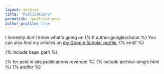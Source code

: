 ```yaml
---
layout: archive
title: "Publications"
permalink: /publications/
author_profile: true
---
```


I honestly don't know what's going on
{% if author.googlescholar %}
  You can also find my articles on <u><a href="{{author.googlescholar}}">my Google Scholar profile</a>.</u>
{% endif %}

{% include base_path %}

{% for post in site.publications reversed %}
  {% include archive-single.html %}
{% endfor %}
